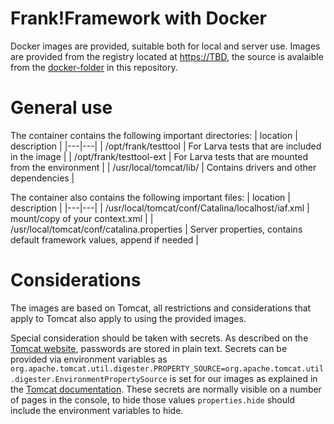 Frank!Framework with Docker
===========================

Docker images are provided, suitable both for local and server use. Images are provided from the registry located at <https://TBD>, the source is avalaible from the [docker-folder](docker/appserver/Tomcat) in this repository.

General use
===========

The container contains the following important directories:
| location | description |
|---|---|
| /opt/frank/testtool | For Larva tests that are included in the image |
| /opt/frank/testtool-ext | For Larva tests that are mounted from the environment |
| /usr/local/tomcat/lib/ | Contains drivers and other dependencies |

The container also contains the following important files:
| location | description |
|---|---|
| /usr/local/tomcat/conf/Catalina/localhost/iaf.xml | mount/copy of your context.xml |
| /usr/local/tomcat/conf/catalina.properties | Server properties, contains default framework values, append if needed |

Considerations
==============

The images are based on Tomcat, all restrictions and considerations that apply to Tomcat also apply to using the provided images.

Special consideration should be taken with secrets. As described on the [Tomcat website](https://cwiki.apache.org/confluence/display/TOMCAT/Password), passwords are stored in plain text. Secrets can be provided via environment variables as `org.apache.tomcat.util.digester.PROPERTY_SOURCE=org.apache.tomcat.util.digester.EnvironmentPropertySource` is set for our images as explained in the [Tomcat documentation](https://tomcat.apache.org/tomcat-8.5-doc/config/systemprops.html#Property_replacements). These secrets are normally visible on a number of pages in the console, to hide those values `properties.hide` should include the environment variables to hide.